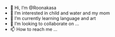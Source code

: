 - 👋 Hi, I’m @Roonakasa
- 👀 I’m interested in child and water and my mom
- 🌱 I’m currently learning language and art
- 💞️ I’m looking to collaborate on ...
- 📫 How to reach me ...

<!---
Roonakasa/Roonakasa is a ✨ special ✨ repository because its `README.md` (this file) appears on your GitHub profile.
You can click the Preview link to take a look at your changes.
--->
